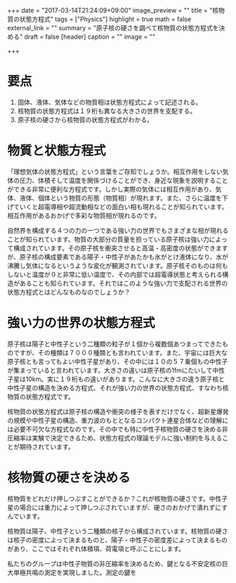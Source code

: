 +++
date = "2017-03-14T21:24:09+09:00"
image_preview = ""
title = "核物質の状態方程式"
tags = ["Physics"]
highlight = true
math = false
external_link = ""
summary = "原子核の硬さを調べて核物質の状態方程式を決める"
draft = false
[header]
  caption = ""
  image = ""

+++

# 要点
1. 固体、液体、気体などの物質相は状態方程式によって記述される。
2. 核物質の状態方程式は１９桁も異なる大きさの世界を支配する。
3. 原子核の硬さから核物質の状態方程式がわかる。

# 物質と状態方程式
「理想気体の状態方程式」という言葉をご存知でしょうか。相互作用をしない気体の圧力、体積そして温度を関係づけることができ、身近な現象を説明することができる非常に便利な方程式です。しかし実際の気体には相互作用があり、気体、液体、個体という物質の形態（物質相）が現れます。また、さらに温度を下げていくと超電導相や超流動相などの面白い相も現れることが知られています。相互作用があるおかげで多彩な物質相が現れるのです。

自然界を構成する４つの力の一つである強い力の世界でもさまざまな相が現れることが知られています。物質の大部分の質量を担っている原子核は強い力によって構成されています。その原子核を衝突させると高温・高密度の状態ができますが、原子核の構成要素である陽子・中性子があたかも氷がとけ液体になり、水が沸騰し気体になるというような変化が観測されています。原子核そのものは何もしないと温度が０と非常に低い温度で、その内部では超電導状態と考えられる構造があることも知られています。それではこのような強い力で支配される世界の状態方程式とはどんなものなのでしょうか？

# 強い力の世界の状態方程式
原子核は陽子と中性子という二種類の粒子が１個から複数個あつまってできたものですが、その種類は７０００種類とも言われています。また、宇宙には巨大な原子核とも言ってもよい中性子星があり、その中には１０の５７乗個もの中性子が集まっていると言われています。大きさの違いは原子核の1fmにたいして中性子星は10km。実に１９桁もの違いがあります。こんなに大きさの違う原子核と中性子星の構造を決める方程式、それが強い力の世界の状態方程式、すなわち核物質の状態方程式です。

核物質の状態方程式は原子核の構造や衝突の様子を表すだけでなく、超新星爆発の規模や中性子星の構造、重力波のもととなるコンパクト連星合体などの理解には必要不可欠な方程式なのです。その中でも特に中性子核物質の硬さを決める非圧縮率は実験で決定できるため、状態方程式の理論モデルに強い制約を与えることが期待されています。

# 核物質の硬さを決める

核物質をどれだけ押しつぶすことができるか？これが核物質の硬さです。中性子星の場合には重力によって押しつぶされていますが、硬さのおかげで潰れずにすんでいます。

核物質は陽子、中性子という二種類の核子から構成されています。核物質の硬さは核子の密度によって決まるものと、陽子・中性子の密度差によって決まるものがあり、ここではそれぞれ体積項、荷電項と呼ぶことにします。


私たちのグループは中性子物質の非圧縮率を決めるため、鍵となる不安定核の巨大単極共鳴の測定を実現しました。測定の鍵を


